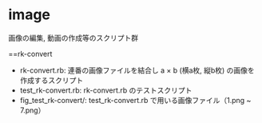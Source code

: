 # image
画像の編集, 動画の作成等のスクリプト群

==rk-convert
* rk-convert.rb: 連番の画像ファイルを結合し a × b  (横a枚, 縦b枚) の画像を作成するスクリプト
* test_rk-convert.rb: rk-convert.rb のテストスクリプト 
* fig_test_rk-convert/: test_rk-convert.rb で用いる画像ファイル（1.png ~ 7.png）        
